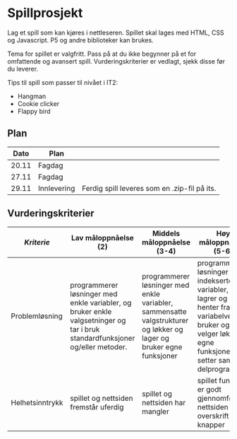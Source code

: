 # Spillprosjekt

Lag et spill som kan kjøres i nettleseren. Spillet skal lages med HTML, CSS og Javascript. P5 og andre biblioteker kan brukes.

Tema for spillet er valgfritt. Pass på at du ikke begynner på et for omfattende og avansert spill. Vurderingskriterier er vedlagt, sjekk disse før du leverer.

Tips til spill som passer til nivået i IT2:

- Hangman
- Cookie clicker
- Flappy bird

## Plan

| Dato  | Plan        |                                              |
| ----- | ----------- | -------------------------------------------- |
| 20.11 | Fagdag      |                                              |
| 27.11 | Fagdag      |                                              |
| 29.11 | Innlevering | Ferdig spill leveres som en .zip-fil på its. |

## Vurderingskriterier

| *Kriterie* | Lav måloppnåelse (2) | Middels måloppnåelse (3-4) | Høy måloppnåelse (5-6)  |
| -------------- | -------------------- | ---------------------------| ------------------------|
| Problemløsning | programmerer løsninger med enkle variabler, og bruker enkle valgsetninger og tar i bruk standardfunksjoner og/eller metoder. | programmerer løsninger med enkle variabler, sammensatte valgstrukturer og løkker og lager og bruker egne funksjoner | programmerer løsninger med indekserte variabler, lagrer og henter fram variabelverdier, bruker og velger løkker, egne funksjoner og setter sammen delprogram |
| Helhetsinntrykk | spillet og nettsiden fremstår uferdig | spillet og nettsiden har mangler | spillet funger, er godt gjennomført og nettsiden har overskrift og knapper|

